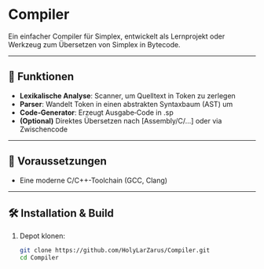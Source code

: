 # Compiler

Ein einfacher Compiler für Simplex, entwickelt als Lernprojekt oder Werkzeug zum Übersetzen von Simplex in Bytecode.

---

## 🔧 Funktionen

- **Lexikalische Analyse**: Scanner, um Quelltext in Token zu zerlegen  
- **Parser**: Wandelt Token in einen abstrakten Syntaxbaum (AST) um  
- **Code‑Generator**: Erzeugt Ausgabe‑Code in .sp  
- **(Optional)** Direktes Übersetzen nach [Assembly/C/…] oder via Zwischencode  

---

## 🚀 Voraussetzungen

- Eine moderne C/C++-Toolchain (GCC, Clang)  
---

## 🛠️ Installation & Build

1. Depot klonen:

   ```bash
   git clone https://github.com/HolyLarZarus/Compiler.git
   cd Compiler
